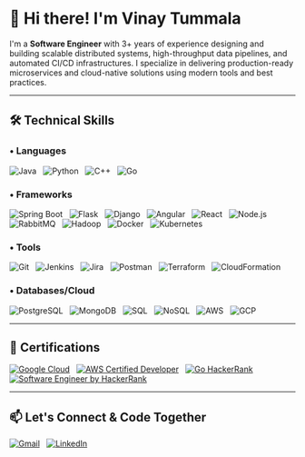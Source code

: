 # 👋 Hi there! I'm Vinay Tummala

I'm a **Software Engineer** with 3+ years of experience designing and building scalable distributed systems, high-throughput data pipelines, and automated CI/CD infrastructures. I specialize in delivering production-ready microservices and cloud-native solutions using modern tools and best practices.

---

## 🛠 Technical Skills

### • Languages  
![Java](https://img.shields.io/badge/Java-007396?style=for-the-badge&logo=java&logoColor=white)
&nbsp;
![Python](https://img.shields.io/badge/Python-3776AB?style=for-the-badge&logo=python&logoColor=white)
&nbsp;
![C++](https://img.shields.io/badge/C++-00599C?style=for-the-badge&logo=cplusplus&logoColor=white)
&nbsp;
![Go](https://img.shields.io/badge/Go-00ADD8?style=for-the-badge&logo=go&logoColor=white)

### • Frameworks  
![Spring Boot](https://img.shields.io/badge/Spring_Boot-6DB33F?style=for-the-badge&logo=springboot&logoColor=white)
&nbsp;
![Flask](https://img.shields.io/badge/Flask-000000?style=for-the-badge&logo=flask&logoColor=white)
&nbsp;
![Django](https://img.shields.io/badge/Django-092E20?style=for-the-badge&logo=django&logoColor=white)
&nbsp;
![Angular](https://img.shields.io/badge/Angular-DD0031?style=for-the-badge&logo=angular&logoColor=white)
&nbsp;
![React](https://img.shields.io/badge/React-20232A?style=for-the-badge&logo=react&logoColor=61DAFB)
&nbsp;
![Node.js](https://img.shields.io/badge/Node.js-339933?style=for-the-badge&logo=nodedotjs&logoColor=white)
&nbsp;
![RabbitMQ](https://img.shields.io/badge/RabbitMQ-FF6600?style=for-the-badge&logo=rabbitmq&logoColor=white)
&nbsp;
![Hadoop](https://img.shields.io/badge/Hadoop-66CCFF?style=for-the-badge&logo=apachehadoop&logoColor=white)
&nbsp;
![Docker](https://img.shields.io/badge/Docker-2496ED?style=for-the-badge&logo=docker&logoColor=white)
&nbsp;
![Kubernetes](https://img.shields.io/badge/Kubernetes-326CE5?style=for-the-badge&logo=kubernetes&logoColor=white)

### • Tools  
![Git](https://img.shields.io/badge/Git-F05032?style=for-the-badge&logo=git&logoColor=white)
&nbsp;
![Jenkins](https://img.shields.io/badge/Jenkins-D24939?style=for-the-badge&logo=jenkins&logoColor=white)
&nbsp;
![Jira](https://img.shields.io/badge/Jira-0052CC?style=for-the-badge&logo=jira&logoColor=white)
&nbsp;
![Postman](https://img.shields.io/badge/Postman-FF6C37?style=for-the-badge&logo=postman&logoColor=white)
&nbsp;
![Terraform](https://img.shields.io/badge/Terraform-623CE4?style=for-the-badge&logo=terraform&logoColor=white)
&nbsp;
![CloudFormation](https://img.shields.io/badge/CloudFormation-FF4F8B?style=for-the-badge&logo=amazonaws&logoColor=white)

### • Databases/Cloud  
![PostgreSQL](https://img.shields.io/badge/PostgreSQL-4169E1?style=for-the-badge&logo=postgresql&logoColor=white)
&nbsp;
![MongoDB](https://img.shields.io/badge/MongoDB-4EA94B?style=for-the-badge&logo=mongodb&logoColor=white)
&nbsp;
![SQL](https://img.shields.io/badge/SQL-4479A1?style=for-the-badge&logo=mysql&logoColor=white)
&nbsp;
![NoSQL](https://img.shields.io/badge/NoSQL-6e5494?style=for-the-badge)
&nbsp;
![AWS](https://img.shields.io/badge/AWS-232F3E?style=for-the-badge&logo=amazonaws&logoColor=white)
&nbsp;
![GCP](https://img.shields.io/badge/GCP-4285F4?style=for-the-badge&logo=googlecloud&logoColor=white)

---

## 📜 Certifications

[![Google Cloud](https://img.shields.io/badge/Google_Cloud_Associate_Cloud_Engineer-4285F4?style=for-the-badge&logo=googlecloud&logoColor=white)](https://www.credly.com/badges/139ee13a-095d-4f5b-9b60-7ee3e661047e/public_url)
&nbsp;
[![AWS Certified Developer](https://img.shields.io/badge/AWS_Certified_Developer_Associate-FF9900?style=for-the-badge&logo=amazonaws&logoColor=white)](https://www.credly.com/badges/e5ae32f1-68b3-4e6a-91f0-05efeeb055cd/public_url)
&nbsp;
[![Go HackerRank](https://img.shields.io/badge/Go_by_HackerRank-2EC866?style=for-the-badge&logo=hackerrank&logoColor=white)](https://www.hackerrank.com/certificates/411f4018431b)
&nbsp;
[![Software Engineer by HackerRank](https://img.shields.io/badge/Software_Engineer_by_HackerRank-2EC866?style=for-the-badge&logo=hackerrank&logoColor=white)](https://www.hackerrank.com/certificates/008af406793b)

---

## 📫 Let's Connect & Code Together

[![Gmail](https://img.shields.io/badge/Gmail-vinaiinfo18@gmail.com-D14836?style=for-the-badge&logo=gmail&logoColor=white)](mailto:vinaiinfo18@gmail.com)
&nbsp;
[![LinkedIn](https://img.shields.io/badge/LinkedIn-/puchalapalli-0A66C2?style=for-the-badge&logo=linkedin&logoColor=white)](https://www.linkedin.com/in/vinaytummala18)
&nbsp;

